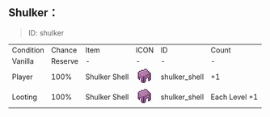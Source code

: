 ## Shulker：

> ID: shulker

<table>
	<tablebody>
		<tr>
			<td>Condition</td>
			<td>Chance</td>
			<td>Item</td>
			<td>ICON</td>
			<td>ID</td>
			<td>Count</td>
		</tr>
		<tr>
            <td>Vanilla</td>
            <td>Reserve </td>
            <td>-</td>
			<td>-</td>
			<td>-</td>
			<td>-</td>
		</tr>
        <tr>
            <td>Player</td>
            <td>100%</td>
			<td>Shulker Shell</td>
			<td><img src="./mc_icon/misc/shulker_shell.png"></td>
			<td>shulker_shell</td>
			<td>+1</td>
		</tr>
        <tr>
            <td>Looting</td>
            <td>100%</td>
			<td>Shulker Shell</td>
			<td><img src="./mc_icon/misc/shulker_shell.png"></td>
			<td>shulker_shell</td>
			<td>Each Level +1</td>
		</tr>
	</tablebody>
</table>